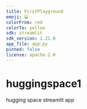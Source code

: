 ```yaml
---
title: FirstPlayground
emoji: 💻
colorFrom: red
colorTo: yellow
sdk: streamlit
sdk_version: 1.21.0
app_file: app.py
pinned: false
license: apache-2.0
---
```


# huggingspace1
hugging space streamlit app
